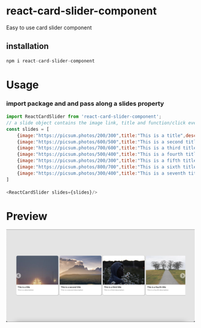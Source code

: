 # react-card-slider-component

Easy to use card slider component

## installation
```javascript
npm i react-card-slider-component
```

# Usage

### import package and and pass along a slides property
```javascript
import ReactCardSlider from 'react-card-slider-component';
// a slide object contains the image link, title and function/click event for when a user clicks on a card
const slides = [
    {image:"https://picsum.photos/200/300",title:"This is a title",description:"This is a description",clickEvent:sliderClick},
    {image:"https://picsum.photos/600/500",title:"This is a second title",description:"This is a second description",clickEvent:sliderClick},
    {image:"https://picsum.photos/700/600",title:"This is a third title",description:"This is a third description",clickEvent:sliderClick},
    {image:"https://picsum.photos/500/400",title:"This is a fourth title",description:"This is a fourth description",clickEvent:sliderClick},
    {image:"https://picsum.photos/200/300",title:"This is a fifth title",description:"This is a fifth description",clickEvent:sliderClick},
    {image:"https://picsum.photos/800/700",title:"This is a sixth title",description:"This is a sixth description",clickEvent:sliderClick},
    {image:"https://picsum.photos/300/400",title:"This is a seventh title",description:"This is a seventh description",clickEvent:sliderClick},
]

<ReactCardSlider slides={slides}/>
```

# Preview

![Alt text](https://raw.githubusercontent.com/JoeyAlpha5/react-card-slider-component/main/src/assets/slide-image.png?raw=true "react-card-slider-component")